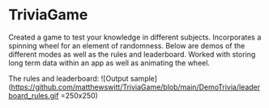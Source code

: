 # TriviaGame

Created a game to test your knowledge in different subjects. Incorporates a spinning wheel for an element of randomness. Below are demos of the different modes as well as the rules and leaderboard. Worked with storing long term data within an app as well as animating the wheel.

The rules and leaderboard:
![Output sample](https://github.com/matthewswitt/TriviaGame/blob/main/DemoTrivia/leaderboard_rules.gif =250x250)

